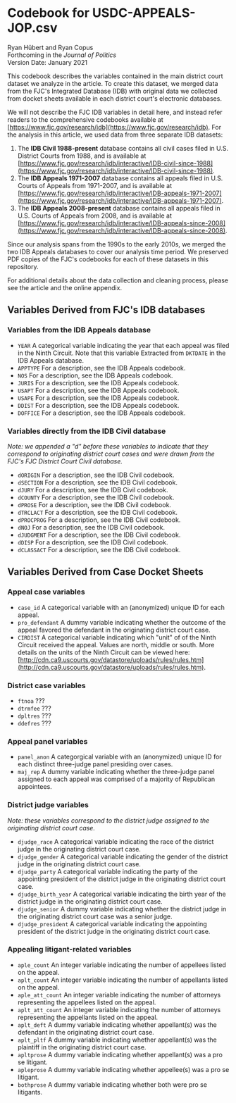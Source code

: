 # Codebook for USDC-APPEALS-JOP.csv

Ryan Hübert and Ryan Copus  
Forthcoming in the _Journal of Politics_  
Version Date: January 2021

This codebook describes the variables contained in the main district court 
dataset we analyze in the article. To create this dataset, we merged data from
the FJC's Integrated Database (IDB) with original data we collected from docket
sheets available in each district court's electronic databases.

We will not describe the FJC IDB variables in detail here, and instead refer 
readers to the comprehensive codebooks available at 
[https://www.fjc.gov/research/idb](https://www.fjc.gov/research/idb). For the 
analysis in this article, we used data from three separate IDB datasets:

1. The **IDB Civil 1988-present** database contains all civil cases filed in 
   U.S. District Courts from 1988, and is available at 
   [https://www.fjc.gov/research/idb/interactive/IDB-civil-since-1988](https://www.fjc.gov/research/idb/interactive/IDB-civil-since-1988).  
2. The **IDB Appeals 1971-2007** database contains all appeals filed in 
   U.S. Courts of Appeals from 1971-2007, and is available at 
   [https://www.fjc.gov/research/idb/interactive/IDB-appeals-1971-2007](https://www.fjc.gov/research/idb/interactive/IDB-appeals-1971-2007).
3. The **IDB Appeals 2008-present** database contains all appeals filed in 
   U.S. Courts of Appeals from 2008, and is available at 
   [https://www.fjc.gov/research/idb/interactive/IDB-appeals-since-2008](https://www.fjc.gov/research/idb/interactive/IDB-appeals-since-2008).

Since our analysis spans from the 1990s to the early 2010s, we merged the two 
IDB Appeals databases to cover our analysis time period. We preserved PDF copies 
of the FJC's codebooks for each of these datasets in this repository.

For additional details about the data collection and cleaning process, please 
see the article and the online appendix.

## Variables Derived from FJC's IDB databases

### Variables from the IDB Appeals database

- `YEAR` A categorical variable indicating the year that each appeal was filed 
  in the Ninth Circuit. Note that this variable Extracted from `DKTDATE` in the 
  IDB Appeals database. 
- `APPTYPE` For a description, see the IDB Appeals codebook.
- `NOS` For a description, see the IDB Appeals codebook.
- `JURIS` For a description, see the IDB Appeals codebook.
- `USAPT` For a description, see the IDB Appeals codebook.
- `USAPE` For a description, see the IDB Appeals codebook.
- `DDIST` For a description, see the IDB Appeals codebook.
- `DOFFICE` For a description, see the IDB Appeals codebook.

### Variables directly from the IDB Civil database
_Note: we appended a "d" before these variables to indicate that they
correspond to originating district court cases and were drawn from the FJC's
FJC District Court Civil database._

- `dORIGIN` For a description, see the IDB Civil codebook.
- `dSECTION` For a description, see the IDB Civil codebook.
- `dJURY` For a description, see the IDB Civil codebook.
- `dCOUNTY` For a description, see the IDB Civil codebook.
- `dPROSE` For a description, see the IDB Civil codebook.
- `dTRCLACT` For a description, see the IDB Civil codebook.
- `dPROCPROG` For a description, see the IDB Civil codebook.
- `dNOJ` For a description, see the IDB Civil codebook.
- `dJUDGMENT` For a description, see the IDB Civil codebook.
- `dDISP` For a description, see the IDB Civil codebook.
- `dCLASSACT` For a description, see the IDB Civil codebook.

## Variables Derived from Case Docket Sheets

### Appeal case variables
- `case_id` A categorical variable with an (anonymized) unique ID for each 
  appeal.
- `pro_defendant` A dummy variable indicating whether the outcome of the appeal 
  favored the defendant in the originating district court case. 
- `CIRDIST` A categorical variable indicating which "unit" of of the Ninth 
  Circuit received the appeal. Values are north, middle or south. More details 
  on the units of the Ninth Circuit can be viewed here: 
  [http://cdn.ca9.uscourts.gov/datastore/uploads/rules/rules.htm](http://cdn.ca9.uscourts.gov/datastore/uploads/rules/rules.htm).

### District case variables
- `ftnoa` ???
- `dtrmfee` ???
- `dpltres` ???
- `ddefres` ???

### Appeal panel variables
- `panel_anon` A categorgical variable with an (anonymized) unique ID for each 
  distinct three-judge panel presiding over cases. 
- `maj_rep` A dummy variable indicating whether the three-judge panel assigned 
  to each appeal was comprised of a majority of Republican appointees.

### District judge variables
_Note: these variables correspond to the district judge assigned to the 
originating district court case._  
- `djudge_race` A categorical variable indicating the race of the district judge 
  in the originating district court case.
- `djudge_gender` A categorical variable indicating the gender of the district 
  judge in the originating district court case.
- `djudge_party` A categorical variable indicating the party of the appointing 
  president of the district judge in the originating district court case.
- `djudge_birth_year` A categorical variable indicating the birth year of the 
  district judge in the originating district court case.
- `djudge_senior` A dummy variable indicating whether the district judge in the 
  originating district court case was a senior judge.
- `djudge_president` A categorical variable indicating the appointing president 
  of the district judge in the originating district court case.

### Appealing litigant-related variables
- `aple_count` An integer variable indicating the number of appellees listed on 
  the appeal.
- `aplt_count` An integer variable indicating the number of appellants listed on 
  the appeal.
- `aple_att_count` An integer variable indicating the number of attorneys 
  representing the appellees listed on the appeal.
- `aplt_att_count` An integer variable indicating the number of attorneys 
  representing the appellants listed on the appeal.
- `aplt_deft` A dummy variable indicating whether appellant(s) was the defendant 
  in the originating district court case.
- `aplt_pltf` A dummy variable indicating whether appellant(s) was the plaintiff 
  in the originating district court case.
- `apltprose` A dummy variable indicating whether appellant(s) was a pro se 
  litigant.
- `apleprose` A dummy variable indicating whether appellee(s) was a pro se 
  litigant.
- `bothprose` A dummy variable indicating whether both were pro se litigants.